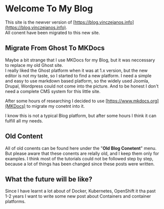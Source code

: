 # Welcome To My Blog

This site is the newver version of [https://blog.vinczejanos.info](https://blog.vinczejanos.info).  
All conent have been migrated to this new site.

## Migrate From Ghost To MKDocs

Maybe a bit strange that I use MKDocs for my Blog, but it was neccessary to replace my old Ghost site.  
I really liked the Ghost platform when it was at 1.x version, but the new editor is not my taste, so I started to find a new platform.
I need a simple and easy to use markdown based platform, so the widely used Joomla, Drupal, Wordpress could not come into the picture. And to be honest I don't need a complete CMS system for this little site.

After some hours of researching I decided to use [https://www.mkdocs.org](MKDocs) to migrate my conetnt into it.

I know this is not a typical Blog platform, but after some hours I think it can fulfill all my needs.

## Old Content 

All of old conents can be found here under the "**Old Blog Conetent**" menu.
But please aware that these conents are relally old, and I keep them only for examples. 
I think most of the tutorials could not be followed step by step, because a lot of things has been changed since these posts were written.

## What the future will be like?

Since I have learnt a lot about of Docker, Kubernetes, OpenShift it tha past 1-2 years I want to write some new post about Containers and container platforms.



